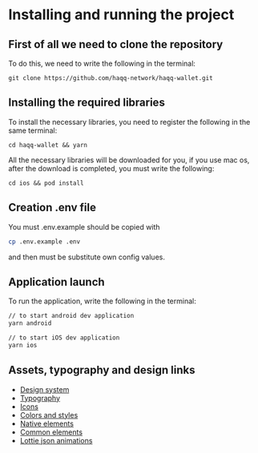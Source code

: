 # Installing and running the project

## First of all we need to clone the repository

To do this, we need to write the following in the terminal:

```
git clone https://github.com/haqq-network/haqq-wallet.git
```

## Installing the required libraries

To install the necessary libraries, you need to register the following in the same terminal:

```
cd haqq-wallet && yarn
```

All the necessary libraries will be downloaded for you, if you use mac os, after the download is completed, you must write the following:

```
cd ios && pod install
```

## Creation .env file

You must .env.example should be copied with

```sh
cp .env.example .env
```

and then must be substitute own config values.

## Application launch

To run the application, write the following in the terminal:

```sh
// to start android dev application
yarn android

// to start iOS dev application
yarn ios
```

## Assets, typography and design links

- [Design system](https://www.figma.com/file/KoyH6PqWqfOwyIVDjnLlOk/%F0%9F%93%B1-Wallet?t=M7ZT91FhlYgJRSiI-6)
- [Typography](https://www.figma.com/file/95cNViNal0YIu3HYTNH0TO/Typography?node-id=0%3A1)
- [Icons](https://www.figma.com/file/3NNIlmuGoRMq6GaGphfrOw/Icon?node-id=0%3A1)
- [Colors and styles](https://www.figma.com/file/hVISlIFIJFPsnhlVmpNxrR/Style?node-id=0%3A1)
- [Native elements](https://www.figma.com/file/S0H6bDoI2ySSSK2lsrif32/iOS-Native-Elements?node-id=0%3A1)
- [Common elements](https://www.figma.com/file/lgQR66d0ixkg57MdSjmrOf/iOS-Library?node-id=122%3A2987)
- [Lottie json animations](https://ysherwork.notion.site/Animation-d353911b01f448ab8c88c2cb4f0a3cf6)
